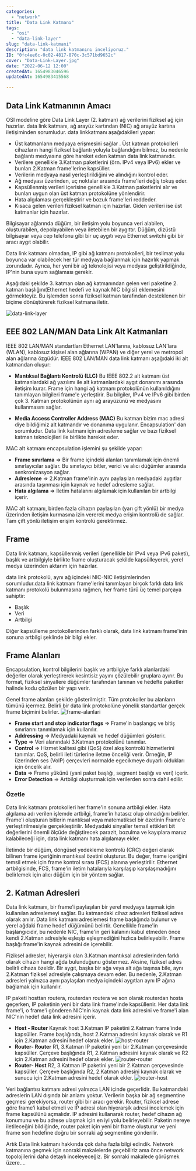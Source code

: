 ```yaml
---
categories:
  - "network"
title: "Data Link Katmanı"
tags:
  - "osi"
  - "data-link-layer"
slug: "data-link-katmani"
description: "data link katmanını inceliyoruz."
ID: "0fc4ee6c-0c02-4817-870c-3c571bd9652c"
cover: "Data-Link-Layer.jpg"
date: "2022-06-12 12:00"
createdAt: 1654983046596
updatedAt: 1654983415568

---
```


## Data Link Katmanının Amacı
OSI modeline göre Data Link Layer (2. katman) ağ verilerini fiziksel ağ için hazırlar. data link katmanı, ağ arayüz kartından (NIC) ağ arayüz kartına iletişiminden sorumludur. data linkkatmanı aşağıdakileri yapar:

-   Üst katmanların medyaya erişmesini sağlar . Üst katman protokolleri cihazların hangi fiziksel bağlantı yoluyla bağlandığını bilmez, bu nedenle bağlantı medyasına göre hareket eden katman data link katmanıdır.
-   Verilere  genellikle 3.Katman paketlerini (örn. IPv4 veya IPv6) ekler ve bunları 2.Katman frame'lerine kapsüller.
-   Verilerin medyaya nasıl yerleştirildiğini ve alındığını kontrol eder.
-   Ağ medyası üzerinden, uç noktalar arasında frame'leri değiş tokuş eder.
-   Kapsüllenmiş verileri içerisine genellikle 3.Katman paketlerini alır ve bunları uygun olan üst katman protokolüne yönlendirir.
-   Hata algılaması gerçekleştirir ve bozuk frame'leri reddeder.
- Kısaca gelen verileri fiziksel katman için hazırlar. Giden verileri ise üst katmanlar için hazırlar.

Bilgisayar ağlarında düğüm, bir iletişim yolu boyunca veri alabilen, oluşturabilen, depolayabilen veya iletebilen bir aygıttır. Düğüm, dizüstü bilgisayar veya cep telefonu gibi bir uç aygıtı veya Ethernet switchi gibi bir aracı aygıt olabilir.

Data link katmanı olmadan, IP gibi ağ katmanı protokolleri, bir teslimat yolu boyunca var olabilecek her tür medyaya bağlanmak için hazırlık yapmak zorundadır. Ayrıca, her yeni bir ağ teknolojisi veya medyası geliştirildiğinde, IP'nin buna uyum sağlaması gerekir.

Aşağıdaki şekilde 3. katman olan ağ katmanından gelen veri paketine 2. katman başlığını(Ethernet hedefi ve kaynak NIC bilgisi) eklemesini görmekteyiz. Bu işlemden sonra fiziksel katman tarafından desteklenen bir biçime dönüştürerek fiziksel katmana iletir.

![data-link-layer](https://skorskyfiles.blob.core.windows.net/$web/articles/data-link-layer/data-link.png)

## EEE 802 LAN/MAN Data Link Alt Katmanları

IEEE 802 LAN/MAN standartları Ethernet LAN'larına, kablosuz LAN'lara (WLAN), kablosuz kişisel alan ağlarına (WPAN) ve diğer yerel ve metropol alan ağlarına özgüdür. IEEE 802 LAN/MAN data link katmanı aşağıdaki iki alt katmandan oluşur:

-   **Mantıksal Bağlantı Kontrolü (LLC)** 
 Bu IEEE 802.2 alt katmanı üst katmanlardaki ağ yazılımı ile alt katmanlardaki aygıt donanımı arasında iletişim kurar. Frame için hangi ağ katmanı protokolünün kullanıldığını tanımlayan bilgileri frame'e yerleştirir. Bu bilgiler, IPv4 ve IPv6 gibi birden çok 3. Katman protokolünün aynı ağ arayüzünü ve medyasını kullanmasını sağlar.
 
-   **Media Access Controller Address (MAC)** 
 Bu katman bizim mac adresi diye bildiğimiz alt katmandır ve donanıma uygulanır. Encapsulation' dan sorumludur. Data link katmanı için adresleme sağlar ve bazı fiziksel katman teknolojileri ile birlikte hareket eder.

MAC alt katmanı encapsulation işlemini şu şekilde yapar:

-   **Frame sınırlama**  ⇒ Bir frame içindeki alanları tanımlamak için önemli sınırlayıcılar sağlar. Bu sınırlayıcı bitler, verici ve alıcı düğümler arasında senkronizasyon sağlar.
-   **Adresleme**  ⇒ 2.Katman frame'inin aynı paylaşılan medyadaki aygıtlar arasında taşınması için kaynak ve hedef adresleme sağlar.
-   **Hata algılama**  ⇒ İletim hatalarını algılamak için kullanılan bir artbilgi içerir.

MAC alt katmanı, birden fazla cihazın paylaşılan (yarı çift yönlü) bir medya üzerinden iletişim kurmasına izin vererek medya erişim kontrolü de sağlar. Tam çift yönlü iletişim erişim kontrolü gerektirmez.

## Frame
Data link katmanı, kapsüllenmiş verileri (genellikle bir IPv4 veya IPv6 paketi), başlık ve artbilgiyle birlikte frame oluşturacak şekilde kapsülleyerek, yerel medya üzerinden aktarım için hazırlar.

data link protokolü, aynı ağ içindeki NIC-NIC iletişimlerinden sorumludur.data link katmanı frame'lerini tanımlayan birçok farklı data link katmanı protokolü bulunmasına rağmen, her frame türü üç temel parçaya sahiptir:

-   Başlık
-   Veri
-   Artbilgi

Diğer kapsülleme protokollerinden farklı olarak, data link katmanı frame'inin sonuna artbilgi şeklinde bir bilgi ekler.
## Frame Alanları
Encapsulation, kontrol bilgilerini başlık ve artbilgiye farklı alanlardaki değerler olarak yerleştirerek kesintisiz yayını çözülebilir gruplara ayırır. Bu format, fiziksel sinyallere düğümler tarafından tanınan ve hedefte paketler halinde kodu çözülen bir yapı verir.

Genel frame alanları şekilde gösterilmiştir. Tüm protokoller bu alanların tümünü içermez. Belirli bir data link protokolüne yönelik standartlar gerçek frame biçimini belirler.
![frame-alanlari](https://skorskyfiles.blob.core.windows.net/$web/articles/data-link-layer/frame-alanlari.png)

-   **Frame start and stop indicator flags**  ⇒ Frame'in başlangıç ve bitiş sınırlarını tanımlamak için kullanılır.
-   **Addressing** ⇒ Medyadaki kaynak ve hedef düğümleri gösterir.
-   **Type**  ⇒ Veri alanındaki 3.Katman protokolünü tanımlar.
-   **Control**  ⇒ Hizmet kalitesi gibi (QoS) özel akış kontrolü hizmetlerini tanımlar. QoS, belirli ileti türlerine iletme önceliği verir. Örneğin, IP üzerinden ses (VoIP) çerçevleri normalde egecikmeye duyarlı oldukları için öncelik alır.
-   **Data**  ⇒ Frame yükünü (yani paket başlığı, segment başlığı ve veri) içerir.
-   **Error Detection**  ⇒ Artbilgi oluşturmak için verilerden sonra dahil edilir.

### Özetle

Data link katmanı protokolleri her frame'in sonuna artbilgi ekler. Hata algılama adı verilen işlemde artbilgi, frame'in hatasız olup olmadığını belirler. Frame'i oluşturan bitlerin mantıksal veya matematiksel bir özetinin Frame'e yerleştirilmesiyle gerçekleştirilir. Medyadaki sinyaller temsil ettikleri bit değerlerini önemli ölçüde değiştirecek parazit, bozulma ve kayıplara maruz kalabileceği için, data link katmanı hata algılamayı ekler.

İletimde bir düğüm, döngüsel yedekleme kontrolü (CRC) değeri olarak bilinen frame içeriğinin mantıksal özetini oluşturur. Bu değer, frame içeriğini temsil etmek için frame kontrol sırası (FCS) alanına yerleştirilir. Ethernet artbilgisinde, FCS, frame'in iletim hatalarıyla karşılaşıp karşılaşmadığını belirlemek için alıcı düğüm için bir yöntem sağlar.

## 2. Katman Adresleri
Data link katmanı, bir frame'i paylaşılan bir yerel medyaya taşımak için kullanılan adreslemeyi sağlar. Bu katmandaki cihaz adresleri fiziksel adres olarak anılır. Data link katmanı adreslemesi frame başlığında bulunur ve yerel ağdaki frame hedef düğümünü belirtir. Genellikle frame'in başlangıcıdır, bu nedenle NIC, frame'in geri kalanını kabul etmeden önce kendi 2.Katman adresiyle eşleşip eşleşmediğini hızlıca belirleyebilir. Frame başlığı frame'in kaynak adresini de içerebilir.

Fiziksel adresler, hiyerarşik olan 3.Katman mantıksal adreslerinden farklı olarak cihazın hangi ağda bulunduğunu göstermez. Aksine, fiziksel adres belirli cihaza özeldir. Bir aygıt, başka bir ağa veya alt ağa taşınsa bile, aynı 2.Katman fiziksel adresiyle çalışmaya devam eder. Bu nedenle, 2.Katman adresleri yalnızca aynı paylaşılan medya içindeki aygıtları aynı IP ağına bağlamak için kullanılır.

IP paketi hosttan routera, routerdan routera ve son olarak routerdan hosta geçerken, IP paketinin yeni bir data link frame'inde kapsüllenir. Her data link frame'i, o frame'i gönderen NIC'nin kaynak data link adresini ve frame'i alan NIC'nin hedef data link adresini içerir.

- **Host - Router**
Kaynak host 3.Katman IP paketini 2.Katman frame'inde kapsüller. Frame başlığında, host 2.Katman adresini kaynak olarak ve R1 için 2.Katman adresini hedef olarak ekler.
![host-router](https://skorskyfiles.blob.core.windows.net/$web/articles/data-link-layer/host-router.png)
- **Router- Router**
R1, 3.Katman IP paketini yeni bir 2.Katman çerçevesinde kapsüller. Çerçeve başlığında R1, 2.Katman adresini kaynak olarak ve R2 için 2.Katman adresini hedef olarak ekler.
![router-router](https://skorskyfiles.blob.core.windows.net/$web/articles/data-link-layer/router-router.png)
-  **Router- Host**
R2, 3.Katman IP paketini yeni bir 2.Katman çerçevesinde kapsüller. Çerçeve başlığında R2, 2.Katman adresini kaynak olarak ve sunucu için 2.Katman adresini hedef olarak ekler.
![router-host](https://skorskyfiles.blob.core.windows.net/$web/articles/data-link-layer/router-host.png)

Veri bağlantısı katmanı adresi yalnızca LAN içinde geçerlidir. Bu katmandaki adreslerin LAN dışında bir anlamı yoktur. Verilerin başka bir ağ segmentine geçmesi gerekiyorsa, router gibi bir aracı gerekir. Router, fiziksel adrese göre frame'i kabul etmeli ve IP adresi olan hiyerarşik adresi incelemek için frame kapsülünü açmalıdır. IP adresini kullanarak router, hedef cihazın ağ konumunu ve bu adrese ulaşmak için en iyi yolu belirleyebilir. Paketin nereye iletileceğini bildiğinde, router paket için yeni bir frame oluşturur ve yeni frame son hedefine doğru bir sonraki ağ segmentine gönderilir.

Artık Data link katmanı hakkında çok daha fazla bilgi edindik. Network katmanına geçmek için sonraki makalelerde geçebiliriz ama önce network topolojilerini daha detaylı inceleyeceğiz. Bir sonraki makalede görüşmek üzere....
